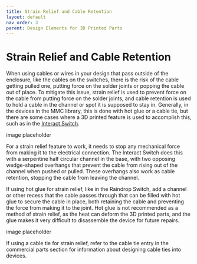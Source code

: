 ```yaml
---
title: Strain Relief and Cable Retention
layout: default
nav_order: 3
parent: Design Elements for 3D Printed Parts
---
```


# Strain Relief and Cable Retention

When using cables or wires in your design that pass outside of the enclosure, like the cables on the switches, there is the risk of the cable getting pulled one, putting force on the solder joints or popping the cable out of place. To mitigate this issue, strain relief is used to prevent force on the cable from putting force on the solder joints, and cable retention is used to hold a cable in the channel or spot it is supposed to stay in. Generally, in the devices in the MMC library, this is done with hot glue or a cable tie, but there are some cases where a 3D printed feature is used to accomplish this, such as in the [Interact Switch](https://github.com/makersmakingchange/Interact-Switch).

image placeholder

For a strain relief feature to work, it needs to stop any mechanical force from making it to the electrical connection. The Interact Switch does this with a serpentine half circular channel in the base, with two opposing wedge-shaped overhangs that prevent the cable from rising out of the channel when pushed or pulled. These overhangs also work as cable retention, stopping the cable from leaving the channel.

If using hot glue for strain relief, like in the Raindrop Switch, add a channel or other recess that the cable passes through that can be filled with hot glue to secure the cable in place, both retaining the cable and preventing the force from making it to the joint. Hot glue is not recommended as a method of strain relief, as the heat can deform the 3D printed parts, and the glue makes it very difficult to disassemble the device for future repairs.

image placeholder

If using a cable tie for strain relief, refer to the cable tie entry in the commercial parts section for information about designing cable ties into devices.
